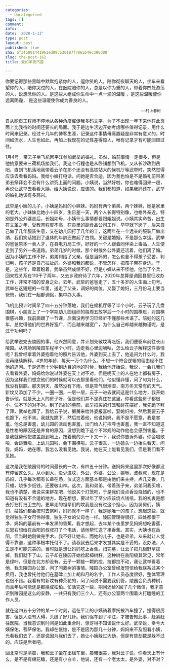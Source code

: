 ```yaml
---
categories:
  - Uncategoried
tags: []
comment: 
info: 
date: '2020-1-13'
type: post
layout: post
published: true
sha: bf3f5001441961ed99c530187f7865b49c396d00
slug: the-post-162
title: 爱如半夜汽笛

---
```

你要记得那些黑暗中默默抱紧你的人，逗你笑的人，陪你彻夜聊天的人，坐车来看望你的人，陪你哭过的人，在医院陪你的人，总是以你为重的人，带着你四处游荡的人，说想念你的人。是这些人组成你生命中一点一滴的温暖 ，是这些温暖使你远离阴霾， 是这些温暖使你成为善良的人。

                                                                ——村上春树

自从网页工程师不停地从各种角度催促我多码文字，为了不出现一年下来他在此页面上比我待的时间还要长的局面。我于是边生活边开始考虑哪些值得记录，用什么时间来记录。经过十几年的博客生涯，记录这件事情毋庸置疑是非常有意义的，时间如流水，人生也如此，再加上我现在的记性差得惊人，唯有记录才有可能回顾过往。

1月4号，带云子坐飞机回平江参加武举的婚礼。虽然，婚前事情一定很多，但是他执意要来三荷机场接我们。我这个行程也是从卧铺想到飞机，又从长沙改到岳阳，直到飞机落地我带着云子在那个还没有高铁站大的候机厅等武举时，突然觉得应该去看看妈妈。我给小姨打电话，问她是否合适，因为我也怕是不是婚礼前带弟弟去祭拜会不会有什么讲究上面的问题。小姨说，当然好啦，你也难得回来一趟，再说让武举去看看大姨，给大姨说说，应该的。我们都知道，如果我妈还在，武举的婚礼她该有多高兴。

武举是小姨的儿子，小姨是妈妈的小妹妹。妈妈有两个弟弟，两个妹妹，她是家里的老大。小妹妹比她小十四岁，生日差一天，两个人长得特别像，也格外亲近。特别是外公外婆走后，长姐如母，小姨什么事情都要跟姐姐说。小姨其实命苦，出生在文革之年，受教育程度不高，在县里的副食品公司工作，早早就下岗了，后来自己做了几年服装生意，又在幼儿园打了几年的工，这两年在一个远亲的服装厂做出纳，我们笑话她到了退休的年龄还做起了白领。关键是婚姻，不是那么幸运。武举的爸爸原本一表人才，在县电力局工作，好好的一个人跟着同伴染上毒品，人生便走到了另外一条道路。弟弟几岁的时候，那个时候外公外婆还活着，他们离了婚。因为小姨的工作不好，弟弟判给了父亲。但是当妈的，怎么也舍不得孩子受苦，判归判，孩子还是自己拉扯的。外婆和我妈都说，不管怎样，把孩子带在身边。于是，这些年，牵着盼着，武举虽然成绩不好，但是小姨从来不怪他，他当了个兵，回来找关系在110干了两年，又去乡政府待了六年，2020年总算是调回县里征收办工作，非常不错的安身之处。去年，武举的爸爸走了，五十多岁的人生画上句号。武举在这短短的一年里，送走了父亲，调好的岗位，又娶了媳妇，三月份马上要当爸爸，我们在一起都调侃，集中办大事。

飞机比预计时间早了四十五分钟落地，我们在候机厅等了半个小时，云子玩了几盘围棋，小朋友上了一个学期幼儿园组织的每周五放学后一个小时的围棋班，对围棋很感兴趣，我前面跟了一节课，后面没再学习已经听不懂那些术语了。陪娃的这几年，总觉得他们的世界好宽广，而且越来越宽广，为什么自己却越来越拘谨呢，是过于功利吗？

给武举说完去陵园的事，他兴然同意，并计划先敬坟再吃饭，我们便驱车前往长山陵园。从机场到陵园车程半个小时。边走我心里边嘀咕，怎么给云子解释这件事情呢？我曾经拿着外婆抱着他的照片告诉他，外婆到天上去了，他追问为什么时，我没再继续解释。4岁的年龄，每天一万个为什么，不想一个符合逻辑的理由经不住他的追问。于是还有十分钟到达目的地的时候，我给他开始说，我说，一会儿我们去看看外婆，妈妈给你说过外婆在天上对不对，但是呢天上的人在地上都有房子，因为这样我们想念他们的时候就可以去那里看他们。他似懂非懂，问了句为什么，我没有搭腔。那天阴天，虽然没有下雨，但是空气很潮湿，南方冬天常有的天气。新坟又添加了不少，一圈一圈，一层一层，云子一进去就问这是什么地方，我开始告诉他，就是天上人的房子呀，但是他们并不是真住在这里，你看这些房子都很小，住不下的对不对。到了妈妈的墓前，武举把买的灯笼和鲜花摆好，我先跪下拜了拜，武举也拜了，我给云子说，舅舅来给外婆报喜啦，娶媳妇啦，然后我要云子也跪下，他不肯。我就先跪下，然后拉着他，他说妈妈，我不是不愿意，我是害羞。他总是害羞，幼儿园的活动也害羞，出门给人打招呼也害羞，我一直不知道这是性格的原因还是养育的原因，没想到跪下这个不常规的动作他也会感到害羞。于是我就帮他把膝盖跪到地上，按着他的头一下又一下，我说你告诉外婆，你会唱歌啦，会跳舞啦，上幼儿园啦，会下围棋啦。云子很乖，一边磕头一边抬头看天，问我，妈妈，她在哪，我怎么没看见她。我说，她在天上能看见我们，但是我们看不见她。

这次是我在陵园待的时间最长的一次，有四五十分钟。送妈妈来这里那次好像都没有停留这么久。从小到大，没少进坟，外公，外婆，公公，娭毑，波叔叔，现在是妈妈，几乎每次都有长辈在场，仪式这方面基本都是由他们来主持，点几支香，几只蜡，烧多少纸钱，还要敬山神。这次，我和弟弟，带着孩子来，弟弟问我买啥，我也不清楚，我说买束鲜花吧，他说买个灯笼吧，于是我们没点香没烧蜡的，也不知道有没有不合适的地方。现在想想，要过年了至少应该烧点钱纸。我的初衷是想去打扫打扫卫生的。更早走的祖辈们的坟我是没有过这个担心，因为舅舅们，姨们，姑姑们都会按时去祭拜，妈妈就不一样了，我是她唯一的孩子。想起这些，就觉得独生子女可怜得很。独生子女的父母也一样。陵园管理得很好，四处都很干净，妈妈的墓前有一串发黑的香蕉，我才想起，去年某个夜里梦见妈妈想吃香蕉，左思右想给在岳阳的叔叔打了个电话，请他帮忙送了串香蕉。其实，大姨也在岳阳，但当时她刚做完手术，我不好让她去，而她的儿子，也是弟弟，从来就让人觉得不靠谱，这种事根本托付不了。请叔叔去后来才发觉其实是不妥的，没办法，人生是不可能完美的。当时就是想让妈妈吃上香蕉。扫完墓，让云子把几根野草拔掉，我们就下了山，云子却在陵园开始捡起樟树籽，这种树在岳阳极其常见，常年是绿叶，但是在北方却没有。云子一颗接一颗的捡，拉都拉不动，我让武举看着他，我去陵园办公室，问了问栽树的事情。陵园办公室曾经发短信给我联系过某个费用，我也曾托付他们在墓碑上加上胡和月的名字，工作人员态度很好，整体管理也很不错。我看有的新坟有种茶花的，问了问说不需要我们管，陵园会负责种树，而且年后可能还是都换成松柏。忙活完这一些，期间还给X回了几个微信，我才意识到陵园是这么的安静，一共只有我们三个人，还有办公室两个围着火打瞌睡的工作人员。

就在这四五十分钟的某一个时刻，远在平江的小姨骑着摩托被汽车撞了，撞得很厉害，但是人没有大碍，头缝了好几针。我们驱车到了平江，才被告知此事，赶紧赶往医院。当我意识到时间是如此重合时，惊讶得不知该说什么好。武举说，幸亏大姨保佑，菩萨保佑。我却在恍惚，是不是因为那几十分钟，妈妈来不及照看小姨，光看我们去了，还是说因为我们去了，她让小姨躲过大劫，但是有些劫数是躲不过的。应该是后者吧。

回北京时是清晨，我和云子坐在出租车里，晨曦很美，我对云子说，你看天上有什么，是不是有棉花糖，还是有小白羊，他说，还有一个老太太，是外婆，对不对？